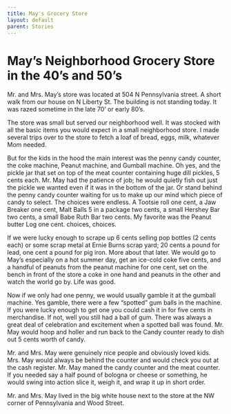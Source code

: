 ```yaml
---
title: May's Grocery Store
layout: default
parent: Stories
---
```


# May’s Neighborhood Grocery Store in the 40’s and 50’s

Mr. and Mrs. May’s store was located at 504 N Pennsylvania street.  A short walk from our house on N Liberty St. The building is not standing today.  It was razed sometime in the late 70’ or early 80’s.

The store was small but served our neighborhood well. It was stocked with all the basic items you would expect in a small neighborhood store. I made several trips over to the store to fetch a loaf of bread, eggs, milk, whatever Mom needed.

But for the kids in the hood the main interest was the penny candy counter, the coke machine, Peanut machine, and Gumball machine.  Oh yes, and the pickle jar that set on top of the meat counter containing huge dill pickles, 5 cents each.  Mr. May had the patience of job; he would quietly fish out just the pickle we wanted even if it was in the bottom of the jar.  Or stand behind the penny candy counter waiting for us to make up our mind which piece of candy to select.  The choices were endless. A Tootsie roll one cent, a Jaw Breaker one cent, Malt Balls 5 in a package two cents, a small Hershey Bar two cents, a small Babe Ruth Bar two cents.  My favorite was the Peanut butter Log one cent. choices, choices.

If we were lucky enough to scrape up 6 cents selling pop bottles (2 cents each) or some scrap metal at Ernie Burns scrap yard; 20 cents a pound for lead, one cent a pound for pig iron.  More about that later.  We would go to May’s especially on a hot summer day, get an ice-cold coke five cents, and a handful of peanuts from the peanut machine for one cent, set on the bench in front of the store a coke in one hand and peanuts in the other and watch the world go by.  Life was good.

Now if we only had one penny, we would usually gamble it at the gumball machine.  Yes gamble, there were a few “spotted” gum balls in the machine.  If you were lucky enough to get one you could cash it in for five cents in merchandise.  If not, well you still had a ball of gum. There was always a great deal of celebration and excitement when a spotted ball was found. Mr. May would hoop and holler and run back to the Candy counter ready to dish out 5 cents worth of candy.

Mr. and Mrs. May were genuinely nice people and obviously loved kids. Mrs. May would always be behind the counter and would check you out at the cash register.  Mr. May maned the candy counter and the meat counter.  If you needed say a half pound of bologna or cheese or something, he would swing into action slice it, weigh it, and wrap it up in short order.

Mr. and Mrs. May lived in the big white house next to the store at the NW corner of Pennsylvania and Wood Street.  
